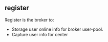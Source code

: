## register

Register is the broker to:

- Storage user online info for broker user-pool.
- Capture user info for center
